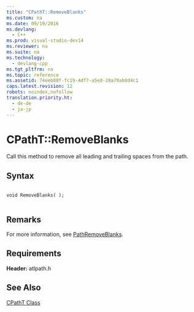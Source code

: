 ```yaml
---
title: "CPathT::RemoveBlanks"
ms.custom: na
ms.date: 09/19/2016
ms.devlang: 
  - C++
ms.prod: visual-studio-dev14
ms.reviewer: na
ms.suite: na
ms.technology: 
  - devlang-cpp
ms.tgt_pltfrm: na
ms.topic: reference
ms.assetid: 74eeb80f-fc19-4df7-a5e8-28a79ab8d4c1
caps.latest.revision: 12
robots: noindex,nofollow
translation.priority.ht: 
  - de-de
  - ja-jp
---
```

# CPathT::RemoveBlanks
Call this method to remove all leading and trailing spaces from the path.  
  
## Syntax  
  
```  
  
void RemoveBlanks( );  
  
```  
  
## Remarks  
 For more information, see [PathRemoveBlanks](http://msdn.microsoft.com/library/windows/desktop/bb773745).  
  
## Requirements  
 **Header:** atlpath.h  
  
## See Also  
 [CPathT Class](../vs140/CPathT-Class.md)